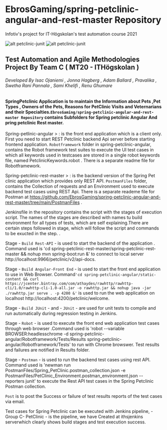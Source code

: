#  EbrosGaming/spring-petclinic-angular-and-rest-master Repository
Infotiv's project for IT-Högskolan's test automation course 2021 
 
![alt petclinic-junit](git-res/infotiv.png) ![alt petclinic-junit](git-res/iths.png)


## Test Automation and Agile Methodologies Project By Team C ( MT20 - ITHögskolan )
###### Developed By Isac Ojaniemi , Jonna Hagberg , Adam Ballard , Pravalika , Swetha Rani Pannala , Sami Khelifi , Renu Ghumare


#### SpringPetclinic Application is to maintain the Information about Pets ,Pet Types , Owners of the Pets, Reasons for PetClinic Visits and Veternarians and their Specialties.```EbrosGaming/spring-petclinic-angular-and-rest-master Repository``` contains Subfolders for Spring petclinic Angular And pring petclinic Rest master. 

Spring-petlinic-angular > : is the front end application which is a client only. First you need to start REST Petclinic backend Api server before starting frontend application.
```Robotframework``` folder in spring-petclinic-angular,  contains the Robot framework test suites to execute the UI test cases in which all keywords used in testcases are stored in a single robot keywords file, named PetclinicKeywords.robot . There is a separate readme file for Robotframework.

Spring-petclinic-rest-master > : is the backend version of the Spring Pet clinic application which provides only REST API.
```PostmanFiles``` folder, contains the Collection of requests and an Environment used to execute backend test cases using REST Api. There is a separate reademe file for Postman at https://github.com/EbrosGaming/spring-petclinic-angular-and-rest-master/tree/main/PostmanFiles .

Jenkinsfile in the repository contains the script with the stages of execution script. The names of the stages are described with names tu build environment for all types of tests, which are self explaining.There are certain steps followed in stage, which will follow the script and commands to be exucted in the step. .

Stage  - ```Build Rest-API``` - is used to start the backend of the application . Command used is 'cd spring-petclinic-rest-master/spring-petclinic-rest-master && nohup mvn spring-boot:run &' to connect to local server http://localhost:9966/petclinic/v2/api-docs.

Stage  - ```Build Angular-Front End``` - is used to start the front end application to use in Web Browser. Command``` 'cd spring-petclinic-angular/static-content && curl https://jcenter.bintray.com/com/athaydes/rawhttp/rawhttp-cli/1.0/rawhttp-cli-1.0-all.jar -o rawhttp.jar && nohup java -jar ./rawhttp.jar serve . -p 4200 &' ```  is used to run the web application on localhost http://localhost:4200/petclinic/welcome.

Stage  - ```Build JUnit``` -  and - ```JUnit``` - are used for unit tests to compile and run automatically during regression testing in Jenkins.

Stage  - ```Robot``` - is used to execute the front end web application test cases through web browser .Command  used is 'robot --variable BROWSER:headlesschrome -d spring-petclinic-angular/Robotframework/Tests/Results spring-petclinic-angular/Robotframework/Tests' to run with Chrome browswer. Test results and failures are notified in Results folder.

Stage  - ```Postman``` - is used to run the backend test cases using rest API. Command used is 'newman run PostmanFiles/Spring_PetClinic.postman_collection.json -e PostmanFiles/PetClinic_Environment.postman_environment.json -- reporters junit' to execute the Rest API test cases in the Spring Petclinic Postman collection.

```Post``` is to post the Success or failure of test results reports of the test cases via email.

Test cases for Spring Petclinic can be executed with Jenkins pipeline, - Group C- PetClinic - is the pipeline, we have Created at ithsjenkins serverwhich clearly shows build stages and test execution success. 
